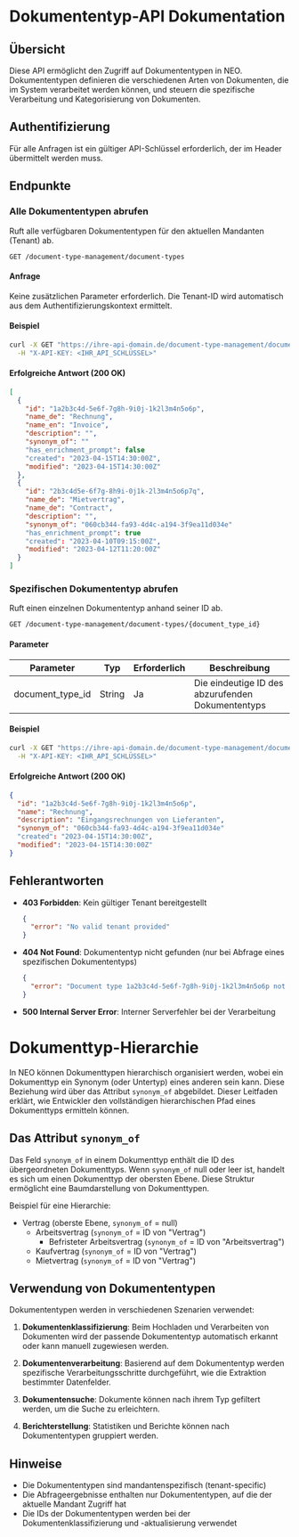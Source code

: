 # Dokumententyp-API Dokumentation

## Übersicht

Diese API ermöglicht den Zugriff auf Dokumententypen in NEO. Dokumententypen definieren die verschiedenen Arten von Dokumenten, die im System verarbeitet werden können, und steuern die spezifische Verarbeitung und Kategorisierung von Dokumenten.

## Authentifizierung

Für alle Anfragen ist ein gültiger API-Schlüssel erforderlich, der im Header übermittelt werden muss.

## Endpunkte

### Alle Dokumententypen abrufen

Ruft alle verfügbaren Dokumententypen für den aktuellen Mandanten (Tenant) ab.

```
GET /document-type-management/document-types
```

#### Anfrage

Keine zusätzlichen Parameter erforderlich. Die Tenant-ID wird automatisch aus dem Authentifizierungskontext ermittelt.

#### Beispiel

```bash
curl -X GET "https://ihre-api-domain.de/document-type-management/document-types" \
  -H "X-API-KEY: <IHR_API_SCHLÜSSEL>"
```

#### Erfolgreiche Antwort (200 OK)

```json
[
  {
    "id": "1a2b3c4d-5e6f-7g8h-9i0j-1k2l3m4n5o6p",
    "name_de": "Rechnung",
    "name_en": "Invoice",
    "description": "",
    "synonym_of": ""
    "has_enrichment_prompt": false
    "created": "2023-04-15T14:30:00Z",
    "modified": "2023-04-15T14:30:00Z"
  },
  {
    "id": "2b3c4d5e-6f7g-8h9i-0j1k-2l3m4n5o6p7q",
    "name_de": "Mietvertrag",
    "name_de": "Contract",
    "description": "",
    "synonym_of": "060cb344-fa93-4d4c-a194-3f9ea11d034e"
    "has_enrichment_prompt": true
    "created": "2023-04-10T09:15:00Z",
    "modified": "2023-04-12T11:20:00Z"
  }
]
```

### Spezifischen Dokumententyp abrufen

Ruft einen einzelnen Dokumententyp anhand seiner ID ab.

```
GET /document-type-management/document-types/{document_type_id}
```

#### Parameter

| Parameter | Typ | Erforderlich | Beschreibung |
|-----------|-----|--------------|--------------|
| document_type_id | String | Ja | Die eindeutige ID des abzurufenden Dokumententyps |

#### Beispiel

```bash
curl -X GET "https://ihre-api-domain.de/document-type-management/document-types/1a2b3c4d-5e6f-7g8h-9i0j-1k2l3m4n5o6p" \
  -H "X-API-KEY: <IHR_API_SCHLÜSSEL>"
```

#### Erfolgreiche Antwort (200 OK)

```json
{
  "id": "1a2b3c4d-5e6f-7g8h-9i0j-1k2l3m4n5o6p",
  "name": "Rechnung",
  "description": "Eingangsrechnungen von Lieferanten",
  "synonym_of": "060cb344-fa93-4d4c-a194-3f9ea11d034e"
  "created": "2023-04-15T14:30:00Z",
  "modified": "2023-04-15T14:30:00Z"
}
```

## Fehlerantworten

- **403 Forbidden**: Kein gültiger Tenant bereitgestellt
  ```json
  {
    "error": "No valid tenant provided"
  }
  ```

- **404 Not Found**: Dokumententyp nicht gefunden (nur bei Abfrage eines spezifischen Dokumententyps)
  ```json
  {
    "error": "Document type 1a2b3c4d-5e6f-7g8h-9i0j-1k2l3m4n5o6p not found"
  }
  ```

- **500 Internal Server Error**: Interner Serverfehler bei der Verarbeitung

# Dokumenttyp-Hierarchie

In NEO können Dokumenttypen hierarchisch organisiert werden, wobei ein Dokumenttyp ein Synonym (oder Untertyp) eines anderen sein kann. Diese Beziehung wird über das Attribut `synonym_of` abgebildet. Dieser Leitfaden erklärt, wie Entwickler den vollständigen hierarchischen Pfad eines Dokumenttyps ermitteln können.

## Das Attribut `synonym_of`

Das Feld `synonym_of` in einem Dokumenttyp enthält die ID des übergeordneten Dokumenttyps. Wenn `synonym_of` null oder leer ist, handelt es sich um einen Dokumenttyp der obersten Ebene. Diese Struktur ermöglicht eine Baumdarstellung von Dokumenttypen.

Beispiel für eine Hierarchie:
- Vertrag (oberste Ebene, `synonym_of` = null)
  - Arbeitsvertrag (`synonym_of` = ID von "Vertrag")
    - Befristeter Arbeitsvertrag (`synonym_of` = ID von "Arbeitsvertrag")
  - Kaufvertrag (`synonym_of` = ID von "Vertrag")
  - Mietvertrag (`synonym_of` = ID von "Vertrag")

## Verwendung von Dokumententypen

Dokumententypen werden in verschiedenen Szenarien verwendet:

1. **Dokumentenklassifizierung**: Beim Hochladen und Verarbeiten von Dokumenten wird der passende Dokumententyp automatisch erkannt oder kann manuell zugewiesen werden.

2. **Dokumentenverarbeitung**: Basierend auf dem Dokumententyp werden spezifische Verarbeitungsschritte durchgeführt, wie die Extraktion bestimmter Datenfelder.

3. **Dokumentensuche**: Dokumente können nach ihrem Typ gefiltert werden, um die Suche zu erleichtern.

4. **Berichterstellung**: Statistiken und Berichte können nach Dokumententypen gruppiert werden.

## Hinweise
- Die Dokumententypen sind mandantenspezifisch (tenant-specific)
- Die Abfrageergebnisse enthalten nur Dokumententypen, auf die der aktuelle Mandant Zugriff hat
- Die IDs der Dokumententypen werden bei der Dokumentenklassifizierung und -aktualisierung verwendet
